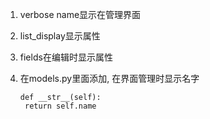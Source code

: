 1.  verbose name显示在管理界面

2. list_display显示属性

3. fields在编辑时显示属性

4. 在models.py里面添加, 在界面管理时显示名字

   ```
   def __str__(self):
   	return self.name
   ```

   

